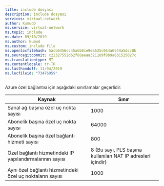 ```yaml
---
title: include dosyası
description: include dosyası
services: virtual-network
author: KumudD
ms.service: virtual-network
ms.topic: include
ms.date: 09/10/2019
ms.author: kumud
ms.custom: include file
ms.openlocfilehash: 5acb6456cc45a6b0ce9ea535c064a6544a5dcc8b
ms.sourcegitcommit: c22327552d62f88aeaa321189f9b9a631525027c
ms.translationtype: MT
ms.contentlocale: tr-TR
ms.lasthandoff: 11/04/2019
ms.locfileid: "73476959"
---
```

 Azure özel bağlantısı için aşağıdaki sınırlamalar geçerlidir:

|Kaynak |Sınır |
|---------|---------|
|Sanal ağ başına özel uç nokta sayısı     |  1000       |
|Abonelik başına özel uç nokta sayısı       |   64000       |
|Abonelik başına özel bağlantı hizmeti sayısı         |   800      |
|Özel bağlantı hizmetindeki IP yapılandırmalarının sayısı     |  8 (Bu sayı, PLS başına kullanılan NAT IP adresleri içindir)       |
|Aynı özel bağlantı hizmetindeki özel uç noktaların sayısı   |  1000       |



